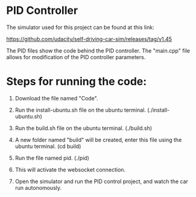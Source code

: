 # PID Controller

The simulator used for this project can be found at this link:

https://github.com/udacity/self-driving-car-sim/releases/tag/v1.45

The PID files show the code behind the PID controller. The "main.cpp" file allows for modification of the PID controller parameters.

# Steps for running the code:

1. Download the file named "Code".

2. Run the install-ubuntu.sh file on the ubuntu terminal. (./install-ubuntu.sh)

3. Run the build.sh file on the ubuntu terminal. (./build.sh)

4. A new folder named "build" will be created, enter this file using the ubuntu terminal. (cd build)

5. Run the file named pid. (./pid)

6. This will activate the websocket connection.

7. Open the simulator and run the PID control project, and watch the car run autonomously.

